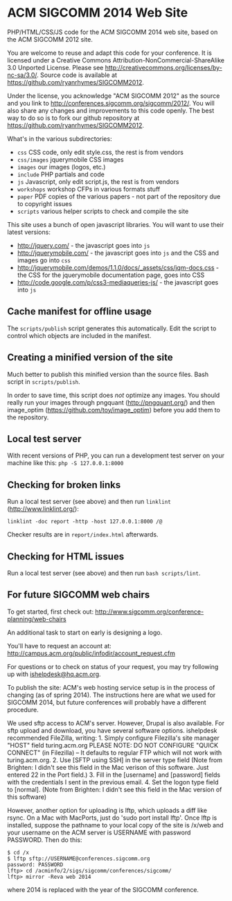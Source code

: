 ACM SIGCOMM 2014 Web Site
=========================

PHP/HTML/CSS/JS code for the ACM SIGCOMM 2014 web site, based on the ACM SIGCOMM 2012 site.

You are welcome to reuse and adapt this code for your conference. It is licensed under a Creative Commons Attribution-NonCommercial-ShareAlike 3.0 Unported License. Please see http://creativecommons.org/licenses/by-nc-sa/3.0/. Source code is available at https://github.com/ryanrhymes/SIGCOMM2012.

Under the license, you acknowledge "ACM SIGCOMM 2012" as the source and you link to http://conferences.sigcomm.org/sigcomm/2012/. You will also share any changes and improvements to this code openly. The best way to do so is to fork our github repository at https://github.com/ryanrhymes/SIGCOMM2012.

What's in the various subdirectories:

* `css`			CSS code, only edit style.css, the rest is from vendors
* `css/images`	jquerymobile CSS images
* `images`		our images (logos, etc.)
* `include`		PHP partials and code
* `js`			Javascript, only edit script.js, the rest is from vendors
* `workshops`	workshop CFPs in various formats stuff
* `paper`		PDF copies of the various papers - not part of the repository due to copyright issues
* `scripts`		various helper scripts to check and compile the site

This site uses a bunch of open javascript libraries. You will want to use their latest versions:

* http://jquery.com/ - the javascript goes into `js`
* http://jquerymobile.com/ - the javascript goes into `js` and the CSS and images go into `css`
* http://jquerymobile.com/demos/1.1.0/docs/_assets/css/jqm-docs.css - the CSS for the jquerymobile documentation page, goes into CSS
* http://code.google.com/p/css3-mediaqueries-js/ - the javascript goes into `js`


Cache manifest for offline usage
--------------------------------

The `scripts/publish` script generates this automatically. Edit the script to control which objects are included in the manifest.


Creating a minified version of the site
---------------------------------------

Much better to publish this minified version than the source files. Bash script in `scripts/publish`.

In order to save time, this script does *not* optimize any images. You should really run your images through pngquant (http://pngquant.org/) and then image_optim (https://github.com/toy/image_optim) before you add them to the repository.


Local test server
-----------------

With recent versions of PHP, you can run a development test server on your machine like this: `php -S 127.0.0.1:8000`


Checking for broken links
-------------------------

Run a local test server (see above) and then run `linklint` (http://www.linklint.org/):

    linklint -doc report -http -host 127.0.0.1:8000 /@

Checker results are in `report/index.html` afterwards.


Checking for HTML issues
------------------------

Run a local test server (see above) and then run `bash scripts/lint`.

For future SIGCOMM web chairs
-----------------------------

To get started, first check out:
http://www.sigcomm.org/conference-planning/web-chairs

An additional task to start on early is designing a logo.

You'll have to request an account at:
http://campus.acm.org/public/infodir/account_request.cfm

For questions or to check on status of your request, you may try following up with ishelpdesk@hq.acm.org.

To publish the site:  ACM's web hosting service setup is in the process of changing (as of spring 2014).  The instructions here are what we used for SIGCOMM 2014, but future conferences will probably have a different procedure.

We used sftp access to ACM's server.  However, Drupal is also available.  For sftp upload and download, you have several software options.  ishelpdesk recommended FileZilla, writing:
	1. Simply configure Filezilla's site manager "HOST" field turing.acm.org
	PLEASE NOTE: DO NOT CONFIGURE "QUICK CONNECT" (in Filezilla) – It defaults to regular FTP which will not work with turing.acm.org.
	2. Use [SFTP using SSH] in the server type field (Note from Brighten: I didn't see this field in the Mac verison of this software.  Just entered 22 in the Port field.)
	3. Fill in the [username] and [password] fields with the credentials I sent in the previous email.
	4. Set the logon type field to [normal].  (Note from Brighten: I didn't see this field in the Mac version of this software)

However, another option for uploading is lftp, which uploads a diff like rsync.  On a Mac with MacPorts, just do 'sudo port install lftp'.  Once lftp is installed, suppose the pathname to your local copy of the site is /x/web  and your username on the ACM server is USERNAME with password PASSWORD.  Then do this:

	$ cd /x
	$ lftp sftp://USERNAME@conferences.sigcomm.org
	password: PASSWORD
	lftp> cd /acminfo/2/sigs/sigcomm/conferences/sigcomm/
	lftp> mirror -Reva web 2014

where 2014 is replaced with the year of the SIGCOMM conference.
